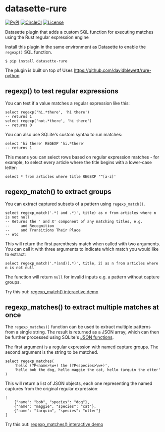 # datasette-rure

[![PyPI](https://img.shields.io/pypi/v/datasette-rure.svg)](https://pypi.org/project/datasette-rure/)
[![CircleCI](https://circleci.com/gh/simonw/datasette-rure.svg?style=svg)](https://circleci.com/gh/simonw/datasette-rure)
[![License](https://img.shields.io/badge/license-Apache%202.0-blue.svg)](https://github.com/simonw/datasette-rure/blob/master/LICENSE)

Datasette plugin that adds a custom SQL function for executing matches using the Rust regular expression engine

Install this plugin in the same environment as Datasette to enable the `regexp()` SQL function.

    $ pip install datasette-rure

The plugin is built on top of Uses https://github.com/davidblewett/rure-python

## regexp() to test regular expressions

You can test if a value matches a regular expression like this:

    select regexp('hi.*there', 'hi there')
    -- returns 1
    select regexp('not.*there', 'hi there')
    -- returns 0

You can also use SQLite's custom syntax to run matches:

    select 'hi there' REGEXP 'hi.*there'
    -- returns 1

This means you can select rows based on regular expression matches - for example, to select every article where the title begins with a lower-case letter:

    select * from articles where title REGEXP '^[a-z]'

## regexp_match() to extract groups

You can extract captured subsets of a pattern using `regexp_match()`.

    select regexp_match('.*( and .*)', title) as n from articles where n is not null
    -- Returns the ' and X' component of any matching titles, e.g.
    --     and Recognition
    --     and Transitions Their Place
    -- etc

This will return the first parenthesis match when called with two arguments. You can call it with three arguments to indicate which match you would like to extract:

    select regexp_match('.*(and)(.*)', title, 2) as n from articles where n is not null

The function will return `null` for invalid inputs e.g. a pattern without capture groups.

Try this out: [regexp_match() interactive demo](https://datasette-rure-demo.datasette.io/24ways?sql=select+%27WHY+%27+%7C%7C+regexp_match%28%27Why+%28.*%29%27%2C+title%29+as+t+from+articles+where+t+is+not+null)

## regexp_matches() to extract multiple matches at once

The `regexp_matches()` function can be used to extract multiple patterns from a single string. The result is returned as a JSON array, which can then be further processed using SQLite's [JSON functions](https://www.sqlite.org/json1.html).

The first argument is a regular expression with named capture groups. The second argument is the string to be matched.

    select regexp_matches(
        'hello (?P<name>\w+) the (?P<species>\w+)',
        'hello bob the dog, hello maggie the cat, hello tarquin the otter'
    )

This will return a list of JSON objects, each one representing the named captures from the original regular expression:

    [
        {"name": "bob", "species": "dog"},
        {"name": "maggie", "species": "cat"},
        {"name": "tarquin", "species": "otter"}
    ]

Try this out: [regexp_matches() interactive demo](https://datasette-rure-demo.datasette.io/24ways?sql=select+regexp_matches%28%0D%0A++++%27hello+%28%3FP%3Cname%3E%5Cw%2B%29+the+%28%3FP%3Cspecies%3E%5Cw%2B%29%27%2C%0D%0A++++%27hello+bob+the+dog%2C+hello+maggie+the+cat%2C+hello+tarquin+the+otter%27%0D%0A%29)
